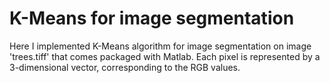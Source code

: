 K-Means for image segmentation 
=====================

Here I implemented K-Means algorithm for image segmentation on image 'trees.tiff' that comes packaged with Matlab. Each pixel is represented by a 3-dimensional vector, corresponding to the RGB values.
